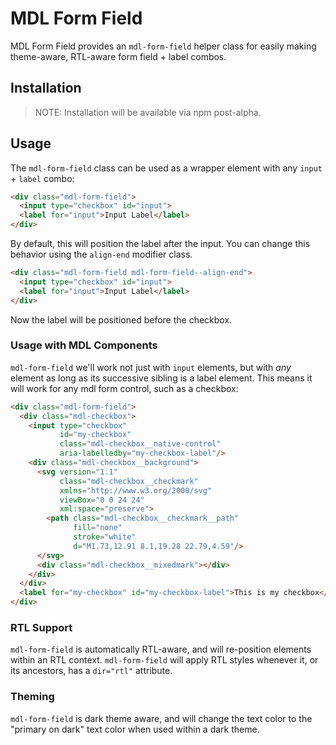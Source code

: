 # MDL Form Field

MDL Form Field provides an `mdl-form-field` helper class for easily making theme-aware, RTL-aware
form field + label combos.

## Installation

> NOTE: Installation will be available via npm post-alpha.

## Usage

The `mdl-form-field` class can be used as a wrapper element with any `input` + `label` combo:

```html
<div class="mdl-form-field">
  <input type="checkbox" id="input">
  <label for="input">Input Label</label>
</div>
```

By default, this will position the label after the input. You can change this behavior using the
`align-end` modifier class.

```html
<div class="mdl-form-field mdl-form-field--align-end">
  <input type="checkbox" id="input">
  <label for="input">Input Label</label>
</div>
```

Now the label will be positioned before the checkbox.

### Usage with MDL Components

`mdl-form-field` we'll work not just with `input` elements, but with _any_ element as long as its
successive sibling is a label element. This means it will work for any mdl form control, such as a
checkbox:

```html
<div class="mdl-form-field">
  <div class="mdl-checkbox">
    <input type="checkbox"
           id="my-checkbox"
           class="mdl-checkbox__native-control"
           aria-labelledby="my-checkbox-label"/>
    <div class="mdl-checkbox__background">
      <svg version="1.1"
           class="mdl-checkbox__checkmark"
           xmlns="http://www.w3.org/2000/svg"
           viewBox="0 0 24 24"
           xml:space="preserve">
        <path class="mdl-checkbox__checkmark__path"
              fill="none"
              stroke="white"
              d="M1.73,12.91 8.1,19.28 22.79,4.59"/>
      </svg>
      <div class="mdl-checkbox__mixedmark"></div>
    </div>
  </div>
  <label for="my-checkbox" id="my-checkbox-label">This is my checkbox</label>
</div>
```

### RTL Support

`mdl-form-field` is automatically RTL-aware, and will re-position elements within an RTL context.
`mdl-form-field` will apply RTL styles whenever it, or its ancestors, has a `dir="rtl"` attribute.

### Theming

`mdl-form-field` is dark theme aware, and will change the text color to the "primary on dark" text
color when used within a dark theme.

